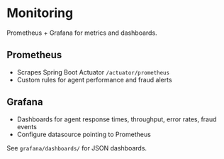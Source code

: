 # Monitoring

Prometheus + Grafana for metrics and dashboards.

## Prometheus

- Scrapes Spring Boot Actuator `/actuator/prometheus`
- Custom rules for agent performance and fraud alerts

## Grafana

- Dashboards for agent response times, throughput, error rates, fraud events
- Configure datasource pointing to Prometheus

See `grafana/dashboards/` for JSON dashboards. 